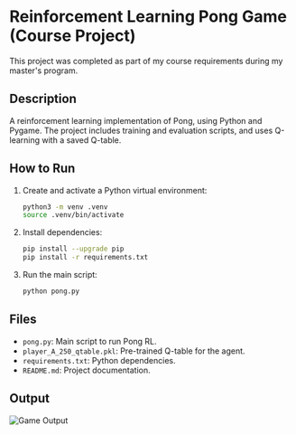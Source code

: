 


# Reinforcement Learning Pong Game (Course Project)

This project was completed as part of my course requirements during my master's program.

## Description
A reinforcement learning implementation of Pong, using Python and Pygame. The project includes training and evaluation scripts, and uses Q-learning with a saved Q-table.

## How to Run
1. Create and activate a Python virtual environment:
	```zsh
	python3 -m venv .venv
	source .venv/bin/activate
	```
2. Install dependencies:
	```zsh
	pip install --upgrade pip
	pip install -r requirements.txt
	```
3. Run the main script:
	```zsh
	python pong.py
	```

## Files
- `pong.py`: Main script to run Pong RL.
- `player_A_250_qtable.pkl`: Pre-trained Q-table for the agent.
- `requirements.txt`: Python dependencies.
- `README.md`: Project documentation.

## Output

![Game Output](play.gif)
